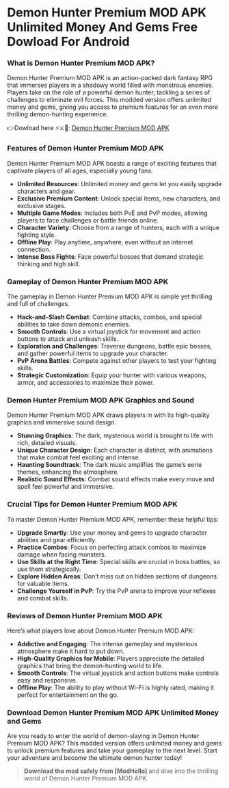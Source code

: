 # Demon Hunter Premium MOD APK Unlimited Money And Gems Free Dowload For Android 

### What is Demon Hunter Premium MOD APK?
Demon Hunter Premium MOD APK is an action-packed dark fantasy RPG that immerses players in a shadowy world filled with monstrous enemies. Players take on the role of a powerful demon hunter, tackling a series of challenges to eliminate evil forces. This modded version offers unlimited money and gems, giving you access to premium features for an even more thrilling demon-hunting experience.


👉Dowload here ⚡⚔️🐉: [Demon Hunter Premium MOD APK](https://modhello.com/demon-hunter-premium/)

### Features of Demon Hunter Premium MOD APK
Demon Hunter Premium MOD APK boasts a range of exciting features that captivate players of all ages, especially young fans.

- **Unlimited Resources**: Unlimited money and gems let you easily upgrade characters and gear.
- **Exclusive Premium Content**: Unlock special items, new characters, and exclusive stages.
- **Multiple Game Modes**: Includes both PvE and PvP modes, allowing players to face challenges or battle friends online.
- **Character Variety**: Choose from a range of hunters, each with a unique fighting style.
- **Offline Play**: Play anytime, anywhere, even without an internet connection.
- **Intense Boss Fights**: Face powerful bosses that demand strategic thinking and high skill.

### Gameplay of Demon Hunter Premium MOD APK
The gameplay in Demon Hunter Premium MOD APK is simple yet thrilling and full of challenges.

- **Hack-and-Slash Combat**: Combine attacks, combos, and special abilities to take down demonic enemies.
- **Smooth Controls**: Use a virtual joystick for movement and action buttons to attack and unleash skills.
- **Exploration and Challenges**: Traverse dungeons, battle epic bosses, and gather powerful items to upgrade your character.
- **PvP Arena Battles**: Compete against other players to test your fighting skills.
- **Strategic Customization**: Equip your hunter with various weapons, armor, and accessories to maximize their power.

### Demon Hunter Premium MOD APK Graphics and Sound
Demon Hunter Premium MOD APK draws players in with its high-quality graphics and immersive sound design.

- **Stunning Graphics**: The dark, mysterious world is brought to life with rich, detailed visuals.
- **Unique Character Design**: Each character is distinct, with animations that make combat feel exciting and intense.
- **Haunting Soundtrack**: The dark music amplifies the game’s eerie themes, enhancing the atmosphere.
- **Realistic Sound Effects**: Combat sound effects make every move and spell feel powerful and immersive.

### Crucial Tips for Demon Hunter Premium MOD APK
To master Demon Hunter Premium MOD APK, remember these helpful tips:

- **Upgrade Smartly**: Use your money and gems to upgrade character abilities and gear efficiently.
- **Practice Combos**: Focus on perfecting attack combos to maximize damage when facing monsters.
- **Use Skills at the Right Time**: Special skills are crucial in boss battles, so use them strategically.
- **Explore Hidden Areas**: Don’t miss out on hidden sections of dungeons for valuable items.
- **Challenge Yourself in PvP**: Try the PvP arena to improve your reflexes and combat skills.

### Reviews of Demon Hunter Premium MOD APK
Here’s what players love about Demon Hunter Premium MOD APK:

- **Addictive and Engaging**: The intense gameplay and mysterious atmosphere make it hard to put down.
- **High-Quality Graphics for Mobile**: Players appreciate the detailed graphics that bring the demon-hunting world to life.
- **Smooth Controls**: The virtual joystick and action buttons make controls easy and responsive.
- **Offline Play**: The ability to play without Wi-Fi is highly rated, making it perfect for entertainment on the go.

### Download Demon Hunter Premium MOD APK Unlimited Money and Gems
Are you ready to enter the world of demon-slaying in Demon Hunter Premium MOD APK? This modded version offers unlimited money and gems to unlock premium features and take your gameplay to the next level. Start your adventure and become the ultimate demon hunter today!

> **Download the mod safely from [ModHello]** and dive into the thrilling world of Demon Hunter Premium MOD APK.
